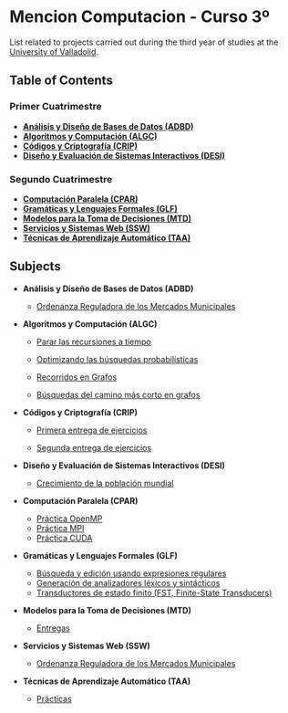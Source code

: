 # Mencion Computacion - Curso 3º
List related to projects carried out during the third year of studies at the [University of Valladolid](https://www.uva.es/export/sites/uva/).

## Table of Contents
### Primer Cuatrimestre
- **[Análisis y Diseño de Bases de Datos (ADBD)](#item1)**
- **[Algoritmos y Computación (ALGC)](#item2)**
- **[Códigos y Criptografía (CRIP)](#item3)**
- **[Diseño y Evaluación de Sistemas Interactivos (DESI)](#item4)**

### Segundo Cuatrimestre
- **[Computación Paralela (CPAR)](#item5)**
- **[Gramáticas y Lenguajes Formales (GLF)](#item6)**
- **[Modelos para la Toma de Decisiones (MTD)](#item7)**
- **[Servicios y Sistemas Web (SSW)](#item8)**
- **[Técnicas de Aprendizaje Automático (TAA)](#item9)**

## Subjects
<a name="item1"></a>
 - **Análisis y Diseño de Bases de Datos (ADBD)**
 
   - [Ordenanza Reguladora de los Mercados Municipales](https://github.com/jhoncabanilla/Practica-ADBD)

<a name="item2"></a>
 - **Algoritmos y Computación (ALGC)**
  
   - [Parar las recursiones a tiempo](https://github.com/jhoncabanilla/Entrega-1)
   
   - [Optimizando las búsquedas probabilísticas](https://github.com/jhoncabanilla/Entrega-2)
   
   - [Recorridos en Grafos](https://github.com/jhoncabanilla/Entrega-3)
   
   - [Búsquedas del camino más corto en grafos](https://github.com/jhoncabanilla/Entrega-4)
   
<a name="item3"></a>
 - **Códigos y Criptografía (CRIP)**
  
   - [Primera entrega de ejercicios](https://github.com/jhoncabanilla/Primera-Entrega)
   
   - [Segunda entrega de ejercicios](https://github.com/jhoncabanilla/Segunda-Entrega)
 
<a name="item4"></a>
 - **Diseño y Evaluación de Sistemas Interactivos (DESI)**
 
   - [Crecimiento de la población mundial](https://github.com/jhoncabanilla/Crecimiento-Poblacion)
   
   
<a name="item5"></a>
 - **Computación Paralela (CPAR)**
 
   - [Práctica OpenMP](https://github.com/jhoncabanilla/Pr-ctica-OpenMP)
   - [Práctica MPI](https://github.com/jhoncabanilla/Practica-MPI)
   - [Práctica CUDA](https://github.com/jhoncabanilla/Practica-CUDA)

<a name="item6"></a>
 - **Gramáticas y Lenguajes Formales (GLF)**
 
   - [Búsqueda y edición usando expresiones regulares](https://github.com/jhoncabanilla/GLF-Parte1)
   - [Generación de analizadores léxicos y sintácticos](https://github.com/jhoncabanilla/GLF-Parte2)
   - [Transductores de estado finito (FST, Finite-State Transducers)](https://github.com/jhoncabanilla/GLF-Parte3)
   
<a name="item7"></a>
 - **Modelos para la Toma de Decisiones (MTD)**
 
   - [Entregas](https://github.com/jhoncabanilla/Entregas)
   
<a name="item8"></a>
 - **Servicios y Sistemas Web (SSW)**
 
   - [Ordenanza Reguladora de los Mercados Municipales](https://github.com/jhoncabanilla/Proyecto-WEB)
   
<a name="item9"></a>
 - **Técnicas de Aprendizaje Automático (TAA)**
 
   - [Prácticas](https://github.com/jhoncabanilla/Practicas-TAA)
